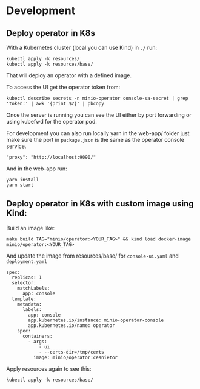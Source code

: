 # Development

## Deploy operator in K8s
With a Kubernetes cluster (local you can use Kind) in `./` run:
```
kubectl apply -k resources/ 
kubectl apply -k resources/base/
```
That will deploy an operator with a defined image.

To access the UI get the operator token from:
```
kubectl describe secrets -n minio-operator console-sa-secret | grep 'token:' | awk '{print $2}' | pbcopy
```

Once the server is running you can see the UI either by port forwarding or using kubefwd for the operator pod.

For development you can also run locally yarn in the web-app/ folder just make sure the port in `package.json` is the same as the operator console service.
```
"proxy": "http://localhost:9090/"
```

And in the web-app run:
```
yarn install
yarn start
```

## Deploy operator in K8s with custom image using Kind:

Build an image like:
```
make build TAG="minio/operator:<YOUR_TAG>" && kind load docker-image minio/operator:<YOUR_TAG>
```

And update the image from resources/base/ for `console-ui.yaml` and `deployment.yaml`
```
spec:
  replicas: 1
  selector:
    matchLabels:
      app: console
  template:
    metadata:
      labels:
        app: console
        app.kubernetes.io/instance: minio-operator-console
        app.kubernetes.io/name: operator
    spec:
      containers:
        - args:
            - ui
            - --certs-dir=/tmp/certs
          image: minio/operator:cesnietor

```

Apply resources again to see this:
```
kubectl apply -k resources/base/
```